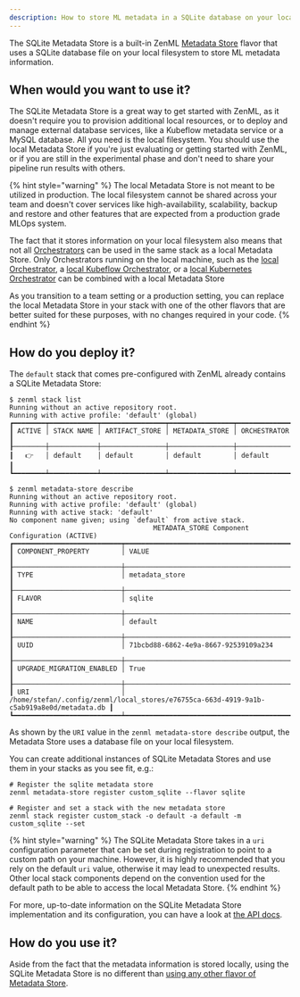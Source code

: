 ```yaml
---
description: How to store ML metadata in a SQLite database on your local filesystem
---
```


The SQLite Metadata Store is a built-in ZenML [Metadata Store](./metadata-stores.md)
flavor that uses a SQLite database file on your local filesystem to store
ML metadata information.

## When would you want to use it?

The SQLite Metadata Store is a great way to get started with ZenML, as it doesn't
require you to provision additional local resources, or to deploy and manage
external database services, like a Kubeflow metadata service or a MySQL
database. All you need is the local filesystem. You should use the local
Metadata Store if you're just evaluating or getting started with ZenML, or if
you are still in the experimental phase and don't need to share your pipeline
run results with others.

{% hint style="warning" %}
The local Metadata Store is not meant to be utilized in production. The local
filesystem cannot be shared across your team and doesn't cover services like
high-availability, scalability, backup and restore and other features that are
expected from a production grade MLOps system.

The fact that it stores information on your local filesystem also means that not
all [Orchestrators](../orchestrators/orchestrators.md) can be used in the same stack
as a local Metadata Store. Only Orchestrators running on the local machine, such
as the [local Orchestrator](../orchestrators/local.md), a [local Kubeflow Orchestrator](../orchestrators/kubeflow.md),
or a [local Kubernetes Orchestrator](../orchestrators/kubernetes.md) can be
combined with a local Metadata Store

As you transition to a team setting or a production setting, you can replace the
local Metadata Store in your stack with one of the other flavors that are
better suited for these purposes, with no changes required in your code.
{% endhint %}

## How do you deploy it?

The `default` stack that comes pre-configured with ZenML already contains a
SQLite Metadata Store:

```
$ zenml stack list
Running without an active repository root.
Running with active profile: 'default' (global)
┏━━━━━━━━┯━━━━━━━━━━━━┯━━━━━━━━━━━━━━━━┯━━━━━━━━━━━━━━━━┯━━━━━━━━━━━━━━┓
┃ ACTIVE │ STACK NAME │ ARTIFACT_STORE │ METADATA_STORE │ ORCHESTRATOR ┃
┠────────┼────────────┼────────────────┼────────────────┼──────────────┨
┃   👉   │ default    │ default        │ default        │ default      ┃
┗━━━━━━━━┷━━━━━━━━━━━━┷━━━━━━━━━━━━━━━━┷━━━━━━━━━━━━━━━━┷━━━━━━━━━━━━━━┛

$ zenml metadata-store describe
Running without an active repository root.
Running with active profile: 'default' (global)
Running with active stack: 'default'
No component name given; using `default` from active stack.
                                    METADATA_STORE Component Configuration (ACTIVE)                                     
┏━━━━━━━━━━━━━━━━━━━━━━━━━━━┯━━━━━━━━━━━━━━━━━━━━━━━━━━━━━━━━━━━━━━━━━━━━━━━━━━━━━━━━━━━━━━━━━━━━━━━━━━━━━━━━━━━━━━━━━━┓
┃ COMPONENT_PROPERTY        │ VALUE                                                                                    ┃
┠───────────────────────────┼──────────────────────────────────────────────────────────────────────────────────────────┨
┃ TYPE                      │ metadata_store                                                                           ┃
┠───────────────────────────┼──────────────────────────────────────────────────────────────────────────────────────────┨
┃ FLAVOR                    │ sqlite                                                                                   ┃
┠───────────────────────────┼──────────────────────────────────────────────────────────────────────────────────────────┨
┃ NAME                      │ default                                                                                  ┃
┠───────────────────────────┼──────────────────────────────────────────────────────────────────────────────────────────┨
┃ UUID                      │ 71bcbd88-6862-4e9a-8667-92539109a234                                                     ┃
┠───────────────────────────┼──────────────────────────────────────────────────────────────────────────────────────────┨
┃ UPGRADE_MIGRATION_ENABLED │ True                                                                                     ┃
┠───────────────────────────┼──────────────────────────────────────────────────────────────────────────────────────────┨
┃ URI                       │ /home/stefan/.config/zenml/local_stores/e76755ca-663d-4919-9a1b-c5ab919a8e0d/metadata.db ┃
┗━━━━━━━━━━━━━━━━━━━━━━━━━━━┷━━━━━━━━━━━━━━━━━━━━━━━━━━━━━━━━━━━━━━━━━━━━━━━━━━━━━━━━━━━━━━━━━━━━━━━━━━━━━━━━━━━━━━━━━━┛
```

As shown by the `URI` value in the `zenml metadata-store describe` output, the
Metadata Store uses a database file on your local filesystem.

You can create additional instances of SQLite Metadata Stores and use them in
your stacks as you see fit, e.g.:

```shell
# Register the sqlite metadata store
zenml metadata-store register custom_sqlite --flavor sqlite

# Register and set a stack with the new metadata store
zenml stack register custom_stack -o default -a default -m custom_sqlite --set
```

{% hint style="warning" %}
The SQLite Metadata Store takes in a `uri` configuration parameter that can be
set during registration to point to a custom path on your machine. However, it
is highly recommended that you rely on the default `uri` value, otherwise it may
lead to unexpected results. Other local stack components depend on the
convention used for the default path to be able to access the local Metadata
Store.
{% endhint %}

For more, up-to-date information on the SQLite Metadata Store implementation and
its configuration, you can have a look at [the API docs](https://apidocs.zenml.io/latest/api_docs/metadata_stores/#zenml.metadata_stores.mysql_metadata_store).

## How do you use it?

Aside from the fact that the metadata information is stored locally, using the
SQLite Metadata Store is no different than [using any other flavor of Metadata Store](./metadata-stores.md#how-to-use-it).
